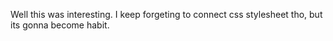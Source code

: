 Well this was interesting.
I keep forgeting to connect css stylesheet tho, but its gonna become habit.
